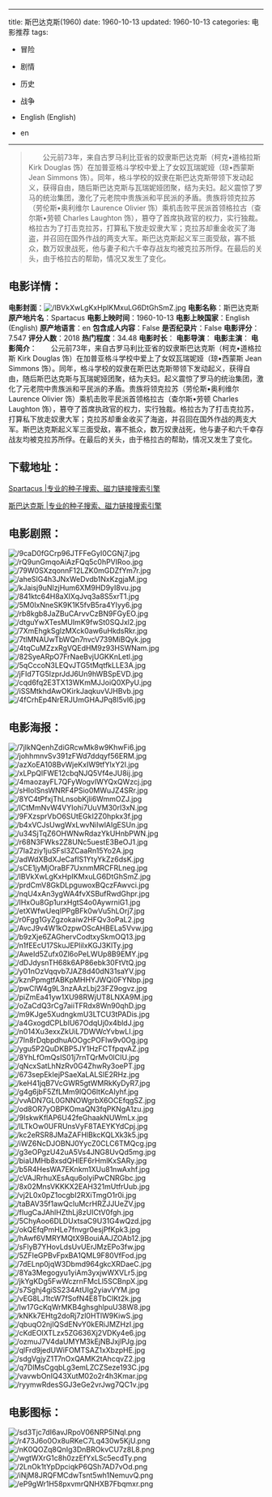 
---
title: 斯巴达克斯(1960)
date: 1960-10-13
updated: 1960-10-13
categories: 电影推荐
tags:
- 冒险
- 剧情
- 历史
- 战争

- English (English)
- en
---


> 　　公元前73年，来自古罗马利比亚省的奴隶斯巴达克斯（柯克•道格拉斯 Kirk Douglas 饰）在加普亚格斗学校中爱上了女奴瓦瑞妮娅（琼•西蒙斯 Jean Simmons 饰）。同年，格斗学校的奴隶在斯巴达克斯带领下发动起义，获得自由，随后斯巴达克斯与瓦瑞妮娅团聚，结为夫妇。起义震惊了罗马的统治集团，激化了元老院中贵族派和平民派的矛盾。贵族将领克拉苏（劳伦斯•奥利维尔 Laurence Olivier 饰）乘机击败平民派首领格拉古（查尔斯•劳顿 Charles Laughton 饰），篡夺了首席执政官的权力，实行独裁。格拉古为了打击克拉苏，打算私下放走奴隶大军；克拉苏却重金收买了海盗，并召回在国外作战的两支大军。斯巴达克斯起义军三面受敌，寡不抵众，数万奴隶战死，他与妻子和六千幸存战友均被克拉苏所俘。在最后的关头，由于格拉古的帮助，情况又发生了变化。

## **电影详情**：

**电影封面**：<img src="https://image.tmdb.org/t/p/w200/lBVkXwLgKxHpIKMxuLG6DtGhSmZ.jpg" alt="/lBVkXwLgKxHpIKMxuLG6DtGhSmZ.jpg" title="/lBVkXwLgKxHpIKMxuLG6DtGhSmZ.jpg">
**电影名称**：斯巴达克斯
**原产地片名**：Spartacus
**电影上映时间**：1960-10-13
**电影上映国家**：English (English)
**原产地语言**：en
**包含成人内容**：False
**是否纪录片**：False
**电影评分**：7.547
**评分人数**：2018
**热门程度**：34.48
**电影时长**：
**电影导演**：
**电影主演**：
**电影简介**：　　公元前73年，来自古罗马利比亚省的奴隶斯巴达克斯（柯克•道格拉斯 Kirk Douglas 饰）在加普亚格斗学校中爱上了女奴瓦瑞妮娅（琼•西蒙斯 Jean Simmons 饰）。同年，格斗学校的奴隶在斯巴达克斯带领下发动起义，获得自由，随后斯巴达克斯与瓦瑞妮娅团聚，结为夫妇。起义震惊了罗马的统治集团，激化了元老院中贵族派和平民派的矛盾。贵族将领克拉苏（劳伦斯•奥利维尔 Laurence Olivier 饰）乘机击败平民派首领格拉古（查尔斯•劳顿 Charles Laughton 饰），篡夺了首席执政官的权力，实行独裁。格拉古为了打击克拉苏，打算私下放走奴隶大军；克拉苏却重金收买了海盗，并召回在国外作战的两支大军。斯巴达克斯起义军三面受敌，寡不抵众，数万奴隶战死，他与妻子和六千幸存战友均被克拉苏所俘。在最后的关头，由于格拉古的帮助，情况又发生了变化。

## **下载地址**：
[Spartacus |专业的种子搜索、磁力链接搜索引擎](https://movie.amd794.com:2083/?search=Spartacus&ordering=&mode=match_phrase&page_size=10&page=1)

[斯巴达克斯 |专业的种子搜索、磁力链接搜索引擎](https://movie.amd794.com:2083/?search=%E6%96%AF%E5%B7%B4%E8%BE%BE%E5%85%8B%E6%96%AF&ordering=&mode=match_phrase&page_size=10&page=1)
 

## **电影剧照**：
<img src="https://image.tmdb.org/t/p/original/9caD0fGCrp96JTFFeGyI0CGNj7.jpg" alt="/9caD0fGCrp96JTFFeGyI0CGNj7.jpg" title="/9caD0fGCrp96JTFFeGyI0CGNj7.jpg"><img src="https://image.tmdb.org/t/p/original/rQ9unGmqoAiAzFQq5c0hPVIRoo.jpg" alt="/rQ9unGmqoAiAzFQq5c0hPVIRoo.jpg" title="/rQ9unGmqoAiAzFQq5c0hPVIRoo.jpg"><img src="https://image.tmdb.org/t/p/original/79W0SXzqonnF12LZK0mGDZfYm7r.jpg" alt="/79W0SXzqonnF12LZK0mGDZfYm7r.jpg" title="/79W0SXzqonnF12LZK0mGDZfYm7r.jpg"><img src="https://image.tmdb.org/t/p/original/aheSIG4h3JNxWeDvdb1NxKzgjaM.jpg" alt="/aheSIG4h3JNxWeDvdb1NxKzgjaM.jpg" title="/aheSIG4h3JNxWeDvdb1NxKzgjaM.jpg"><img src="https://image.tmdb.org/t/p/original/kJaisj9uNIzjHum6XM9HD9yI8vu.jpg" alt="/kJaisj9uNIzjHum6XM9HD9yI8vu.jpg" title="/kJaisj9uNIzjHum6XM9HD9yI8vu.jpg"><img src="https://image.tmdb.org/t/p/original/841ktc64H8aXIXqJvq3a8S5xrT1.jpg" alt="/841ktc64H8aXIXqJvq3a8S5xrT1.jpg" title="/841ktc64H8aXIXqJvq3a8S5xrT1.jpg"><img src="https://image.tmdb.org/t/p/original/5M0IxNneSK9K1K5fvB5ra4YIyy6.jpg" alt="/5M0IxNneSK9K1K5fvB5ra4YIyy6.jpg" title="/5M0IxNneSK9K1K5fvB5ra4YIyy6.jpg"><img src="https://image.tmdb.org/t/p/original/rb8kgb8JaZBuCArvvCzBN9FGyEO.jpg" alt="/rb8kgb8JaZBuCArvvCzBN9FGyEO.jpg" title="/rb8kgb8JaZBuCArvvCzBN9FGyEO.jpg"><img src="https://image.tmdb.org/t/p/original/dtguYwXTesMUImK9fwSt0SQJxl2.jpg" alt="/dtguYwXTesMUImK9fwSt0SQJxl2.jpg" title="/dtguYwXTesMUImK9fwSt0SQJxl2.jpg"><img src="https://image.tmdb.org/t/p/original/7XmEhgkSglzMXck0aw6uHkdsRkr.jpg" alt="/7XmEhgkSglzMXck0aw6uHkdsRkr.jpg" title="/7XmEhgkSglzMXck0aw6uHkdsRkr.jpg"><img src="https://image.tmdb.org/t/p/original/7tlMNAUwTbWQn7nvcV739MiBQyk.jpg" alt="/7tlMNAUwTbWQn7nvcV739MiBQyk.jpg" title="/7tlMNAUwTbWQn7nvcV739MiBQyk.jpg"><img src="https://image.tmdb.org/t/p/original/4tqCuMZzxRgVQEdHM9z93HSWNam.jpg" alt="/4tqCuMZzxRgVQEdHM9z93HSWNam.jpg" title="/4tqCuMZzxRgVQEdHM9z93HSWNam.jpg"><img src="https://image.tmdb.org/t/p/original/82SyeARpO7FrNaeBvjUGKKnLetl.jpg" alt="/82SyeARpO7FrNaeBvjUGKKnLetl.jpg" title="/82SyeARpO7FrNaeBvjUGKKnLetl.jpg"><img src="https://image.tmdb.org/t/p/original/5qCccoN3LEQvJTG5tMqtfkLLE3A.jpg" alt="/5qCccoN3LEQvJTG5tMqtfkLLE3A.jpg" title="/5qCccoN3LEQvJTG5tMqtfkLLE3A.jpg"><img src="https://image.tmdb.org/t/p/original/jFId7TG5IzprJdJ6Un9hWBSpEVD.jpg" alt="/jFId7TG5IzprJdJ6Un9hWBSpEVD.jpg" title="/jFId7TG5IzprJdJ6Un9hWBSpEVD.jpg"><img src="https://image.tmdb.org/t/p/original/cqd6fq2E3TX13WKmMJJoiQ0XPyU.jpg" alt="/cqd6fq2E3TX13WKmMJJoiQ0XPyU.jpg" title="/cqd6fq2E3TX13WKmMJJoiQ0XPyU.jpg"><img src="https://image.tmdb.org/t/p/original/iSSMtkhdAwOKirkJaqkuvVJHBvb.jpg" alt="/iSSMtkhdAwOKirkJaqkuvVJHBvb.jpg" title="/iSSMtkhdAwOKirkJaqkuvVJHBvb.jpg"><img src="https://image.tmdb.org/t/p/original/4fCrhEp4NrERJUmGHAJPq8I5vI6.jpg" alt="/4fCrhEp4NrERJUmGHAJPq8I5vI6.jpg" title="/4fCrhEp4NrERJUmGHAJPq8I5vI6.jpg">

## **电影海报**：
<img src="https://image.tmdb.org/t/p/original/7jIkNQenhZdiGRcwMk8w9KhwFi6.jpg" alt="/7jIkNQenhZdiGRcwMk8w9KhwFi6.jpg" title="/7jIkNQenhZdiGRcwMk8w9KhwFi6.jpg"><img src="https://image.tmdb.org/t/p/original/johhmnvSv391zFWd7ddqyf56ERM.jpg" alt="/johhmnvSv391zFWd7ddqyf56ERM.jpg" title="/johhmnvSv391zFWd7ddqyf56ERM.jpg"><img src="https://image.tmdb.org/t/p/original/azXoEA108BvWjeKxIW9tfYlxY2I.jpg" alt="/azXoEA108BvWjeKxIW9tfYlxY2I.jpg" title="/azXoEA108BvWjeKxIW9tfYlxY2I.jpg"><img src="https://image.tmdb.org/t/p/original/xLPpQlFWE12cbqNJQ5Vf4eJU8ij.jpg" alt="/xLPpQlFWE12cbqNJQ5Vf4eJU8ij.jpg" title="/xLPpQlFWE12cbqNJQ5Vf4eJU8ij.jpg"><img src="https://image.tmdb.org/t/p/original/4maozayFL7QFyWogvIWYQxQWzcj.jpg" alt="/4maozayFL7QFyWogvIWYQxQWzcj.jpg" title="/4maozayFL7QFyWogvIWYQxQWzcj.jpg"><img src="https://image.tmdb.org/t/p/original/sHIolSnsWNRF4PSio0MWuJZ4SRr.jpg" alt="/sHIolSnsWNRF4PSio0MWuJZ4SRr.jpg" title="/sHIolSnsWNRF4PSio0MWuJZ4SRr.jpg"><img src="https://image.tmdb.org/t/p/original/8YC4tPfxjThLnsobKjli6WmmOZJ.jpg" alt="/8YC4tPfxjThLnsobKjli6WmmOZJ.jpg" title="/8YC4tPfxjThLnsobKjli6WmmOZJ.jpg"><img src="https://image.tmdb.org/t/p/original/lCtMmNvW4VYIohi7UuVM30rl3xN.jpg" alt="/lCtMmNvW4VYIohi7UuVM30rl3xN.jpg" title="/lCtMmNvW4VYIohi7UuVM30rl3xN.jpg"><img src="https://image.tmdb.org/t/p/original/9FXzsprVbO6SUtEGkI2Z0hpkx3f.jpg" alt="/9FXzsprVbO6SUtEGkI2Z0hpkx3f.jpg" title="/9FXzsprVbO6SUtEGkI2Z0hpkx3f.jpg"><img src="https://image.tmdb.org/t/p/original/b4xVCJsUwgWxLwvNiIwlAIgESUn.jpg" alt="/b4xVCJsUwgWxLwvNiIwlAIgESUn.jpg" title="/b4xVCJsUwgWxLwvNiIwlAIgESUn.jpg"><img src="https://image.tmdb.org/t/p/original/u34SjTqZ6OHWNwRdazYkUHnbPWN.jpg" alt="/u34SjTqZ6OHWNwRdazYkUHnbPWN.jpg" title="/u34SjTqZ6OHWNwRdazYkUHnbPWN.jpg"><img src="https://image.tmdb.org/t/p/original/r68N3FWks2Z8UNc5uestE3BeOJ1.jpg" alt="/r68N3FWks2Z8UNc5uestE3BeOJ1.jpg" title="/r68N3FWks2Z8UNc5uestE3BeOJ1.jpg"><img src="https://image.tmdb.org/t/p/original/7Ia2ziy1juSFsl3ZCaaRn15Yo2A.jpg" alt="/7Ia2ziy1juSFsl3ZCaaRn15Yo2A.jpg" title="/7Ia2ziy1juSFsl3ZCaaRn15Yo2A.jpg"><img src="https://image.tmdb.org/t/p/original/adWdXBdXJeCafIS1YtyYkZz6dsK.jpg" alt="/adWdXBdXJeCafIS1YtyYkZz6dsK.jpg" title="/adWdXBdXJeCafIS1YtyYkZz6dsK.jpg"><img src="https://image.tmdb.org/t/p/original/sCE1jyMjOraBF7UxnmMRCFRLneg.jpg" alt="/sCE1jyMjOraBF7UxnmMRCFRLneg.jpg" title="/sCE1jyMjOraBF7UxnmMRCFRLneg.jpg"><img src="https://image.tmdb.org/t/p/original/lBVkXwLgKxHpIKMxuLG6DtGhSmZ.jpg" alt="/lBVkXwLgKxHpIKMxuLG6DtGhSmZ.jpg" title="/lBVkXwLgKxHpIKMxuLG6DtGhSmZ.jpg"><img src="https://image.tmdb.org/t/p/original/prdCmV8GkDLpguwoxBQczFAwvci.jpg" alt="/prdCmV8GkDLpguwoxBQczFAwvci.jpg" title="/prdCmV8GkDLpguwoxBQczFAwvci.jpg"><img src="https://image.tmdb.org/t/p/original/nqU4xAn3ygWA4fvXSBufRwdGhpr.jpg" alt="/nqU4xAn3ygWA4fvXSBufRwdGhpr.jpg" title="/nqU4xAn3ygWA4fvXSBufRwdGhpr.jpg"><img src="https://image.tmdb.org/t/p/original/lHxOu8Gp1urxHgtS4o0AywrniG1.jpg" alt="/lHxOu8Gp1urxHgtS4o0AywrniG1.jpg" title="/lHxOu8Gp1urxHgtS4o0AywrniG1.jpg"><img src="https://image.tmdb.org/t/p/original/etXWfwUeqIPPgBFk0wVu5hLOrj7.jpg" alt="/etXWfwUeqIPPgBFk0wVu5hLOrj7.jpg" title="/etXWfwUeqIPPgBFk0wVu5hLOrj7.jpg"><img src="https://image.tmdb.org/t/p/original/r0Fgg1GyZgzokaiw2HFQv3oPaL2.jpg" alt="/r0Fgg1GyZgzokaiw2HFQv3oPaL2.jpg" title="/r0Fgg1GyZgzokaiw2HFQv3oPaL2.jpg"><img src="https://image.tmdb.org/t/p/original/AvcJ9v4W1kOzpwOScAHBELa5Vvw.jpg" alt="/AvcJ9v4W1kOzpwOScAHBELa5Vvw.jpg" title="/AvcJ9v4W1kOzpwOScAHBELa5Vvw.jpg"><img src="https://image.tmdb.org/t/p/original/b9zXje6ZAGhervCodtxySkmOQ13.jpg" alt="/b9zXje6ZAGhervCodtxySkmOQ13.jpg" title="/b9zXje6ZAGhervCodtxySkmOQ13.jpg"><img src="https://image.tmdb.org/t/p/original/n1fEEcU17SkuJEPliIxKGJ3KlTy.jpg" alt="/n1fEEcU17SkuJEPliIxKGJ3KlTy.jpg" title="/n1fEEcU17SkuJEPliIxKGJ3KlTy.jpg"><img src="https://image.tmdb.org/t/p/original/AweId5Zufx0Zl6oPeLWUp8B9EMY.jpg" alt="/AweId5Zufx0Zl6oPeLWUp8B9EMY.jpg" title="/AweId5Zufx0Zl6oPeLWUp8B9EMY.jpg"><img src="https://image.tmdb.org/t/p/original/dDJdysnTH68k6AP86ebk30FtVtQ.jpg" alt="/dDJdysnTH68k6AP86ebk30FtVtQ.jpg" title="/dDJdysnTH68k6AP86ebk30FtVtQ.jpg"><img src="https://image.tmdb.org/t/p/original/y01nOzVqqvb7JAZ8d40dN31saYV.jpg" alt="/y01nOzVqqvb7JAZ8d40dN31saYV.jpg" title="/y01nOzVqqvb7JAZ8d40dN31saYV.jpg"><img src="https://image.tmdb.org/t/p/original/kznPpmgtfABKpMHHYJWQi0FYNbp.jpg" alt="/kznPpmgtfABKpMHHYJWQi0FYNbp.jpg" title="/kznPpmgtfABKpMHHYJWQi0FYNbp.jpg"><img src="https://image.tmdb.org/t/p/original/pwClW4g9L3nzAAzLbj23FZ9ogvz.jpg" alt="/pwClW4g9L3nzAAzLbj23FZ9ogvz.jpg" title="/pwClW4g9L3nzAAzLbj23FZ9ogvz.jpg"><img src="https://image.tmdb.org/t/p/original/piZmEa41yw1XU98RWjUT8LNXA9M.jpg" alt="/piZmEa41yw1XU98RWjUT8LNXA9M.jpg" title="/piZmEa41yw1XU98RWjUT8LNXA9M.jpg"><img src="https://image.tmdb.org/t/p/original/oZaCdQ3rCg7aiiTFRdx8Wn90qhD.jpg" alt="/oZaCdQ3rCg7aiiTFRdx8Wn90qhD.jpg" title="/oZaCdQ3rCg7aiiTFRdx8Wn90qhD.jpg"><img src="https://image.tmdb.org/t/p/original/m9KJge5XudngkmU3LTCU3tPADis.jpg" alt="/m9KJge5XudngkmU3LTCU3tPADis.jpg" title="/m9KJge5XudngkmU3LTCU3tPADis.jpg"><img src="https://image.tmdb.org/t/p/original/a4GxogdCPLbIU67OdqUj0x4bldJ.jpg" alt="/a4GxogdCPLbIU67OdqUj0x4bldJ.jpg" title="/a4GxogdCPLbIU67OdqUj0x4bldJ.jpg"><img src="https://image.tmdb.org/t/p/original/n014Xu3exxZkUiL7DWWcYvbwLI.jpg" alt="/n014Xu3exxZkUiL7DWWcYvbwLI.jpg" title="/n014Xu3exxZkUiL7DWWcYvbwLI.jpg"><img src="https://image.tmdb.org/t/p/original/7In8rDqbpdhuAOOgcPOFIw9v0Og.jpg" alt="/7In8rDqbpdhuAOOgcPOFIw9v0Og.jpg" title="/7In8rDqbpdhuAOOgcPOFIw9v0Og.jpg"><img src="https://image.tmdb.org/t/p/original/ygu5P2QuDKBP5JY1HzFCTfpqvAZ.jpg" alt="/ygu5P2QuDKBP5JY1HzFCTfpqvAZ.jpg" title="/ygu5P2QuDKBP5JY1HzFCTfpqvAZ.jpg"><img src="https://image.tmdb.org/t/p/original/8YhLfOmQsIS01j7rnTQrMv0lCIU.jpg" alt="/8YhLfOmQsIS01j7rnTQrMv0lCIU.jpg" title="/8YhLfOmQsIS01j7rnTQrMv0lCIU.jpg"><img src="https://image.tmdb.org/t/p/original/qNcxSatLhNzRv0G4ZhwRy3oePT.jpg" alt="/qNcxSatLhNzRv0G4ZhwRy3oePT.jpg" title="/qNcxSatLhNzRv0G4ZhwRy3oePT.jpg"><img src="https://image.tmdb.org/t/p/original/673sepEkIejPSaeXaLALSIE2RHz.jpg" alt="/673sepEkIejPSaeXaLALSIE2RHz.jpg" title="/673sepEkIejPSaeXaLALSIE2RHz.jpg"><img src="https://image.tmdb.org/t/p/original/keH41jqB7VcGWR5gtWMRkKyDyR7.jpg" alt="/keH41jqB7VcGWR5gtWMRkKyDyR7.jpg" title="/keH41jqB7VcGWR5gtWMRkKyDyR7.jpg"><img src="https://image.tmdb.org/t/p/original/g4g6jbF5ZfLMm9lQO6ltKcAIyhf.jpg" alt="/g4g6jbF5ZfLMm9lQO6ltKcAIyhf.jpg" title="/g4g6jbF5ZfLMm9lQO6ltKcAIyhf.jpg"><img src="https://image.tmdb.org/t/p/original/vvADN7GL0GNNOWgrbX6OCEfqgSZ.jpg" alt="/vvADN7GL0GNNOWgrbX6OCEfqgSZ.jpg" title="/vvADN7GL0GNNOWgrbX6OCEfqgSZ.jpg"><img src="https://image.tmdb.org/t/p/original/od8OR7yOBPKOmaQN3fqPKNgA1zu.jpg" alt="/od8OR7yOBPKOmaQN3fqPKNgA1zu.jpg" title="/od8OR7yOBPKOmaQN3fqPKNgA1zu.jpg"><img src="https://image.tmdb.org/t/p/original/9IskwKflAP6U42feGhaakNUWmLx.jpg" alt="/9IskwKflAP6U42feGhaakNUWmLx.jpg" title="/9IskwKflAP6U42feGhaakNUWmLx.jpg"><img src="https://image.tmdb.org/t/p/original/lLTkOw0UFRUnsVyF8TAEYKYdCpj.jpg" alt="/lLTkOw0UFRUnsVyF8TAEYKYdCpj.jpg" title="/lLTkOw0UFRUnsVyF8TAEYKYdCpj.jpg"><img src="https://image.tmdb.org/t/p/original/kc2eRSR8JMaZAFHlBkcKQLXk3k5.jpg" alt="/kc2eRSR8JMaZAFHlBkcKQLXk3k5.jpg" title="/kc2eRSR8JMaZAFHlBkcKQLXk3k5.jpg"><img src="https://image.tmdb.org/t/p/original/iWZ6NcDJOBNJ0YycZ0CLC6TMQcg.jpg" alt="/iWZ6NcDJOBNJ0YycZ0CLC6TMQcg.jpg" title="/iWZ6NcDJOBNJ0YycZ0CLC6TMQcg.jpg"><img src="https://image.tmdb.org/t/p/original/g3eOPgzU42uA5Vs4JNG8UvQd5mg.jpg" alt="/g3eOPgzU42uA5Vs4JNG8UvQd5mg.jpg" title="/g3eOPgzU42uA5Vs4JNG8UvQd5mg.jpg"><img src="https://image.tmdb.org/t/p/original/biaUMHb8xsdQHlEF6rHmlKxSARy.jpg" alt="/biaUMHb8xsdQHlEF6rHmlKxSARy.jpg" title="/biaUMHb8xsdQHlEF6rHmlKxSARy.jpg"><img src="https://image.tmdb.org/t/p/original/b5R4HesWA7EKnkm1XUu81nwAxhf.jpg" alt="/b5R4HesWA7EKnkm1XUu81nwAxhf.jpg" title="/b5R4HesWA7EKnkm1XUu81nwAxhf.jpg"><img src="https://image.tmdb.org/t/p/original/cVAJRrhuXEsAqu6olyiPwCNRGbc.jpg" alt="/cVAJRrhuXEsAqu6olyiPwCNRGbc.jpg" title="/cVAJRrhuXEsAqu6olyiPwCNRGbc.jpg"><img src="https://image.tmdb.org/t/p/original/8x02MnsVKKKX2EAH321mUtfrUub.jpg" alt="/8x02MnsVKKKX2EAH321mUtfrUub.jpg" title="/8x02MnsVKKKX2EAH321mUtfrUub.jpg"><img src="https://image.tmdb.org/t/p/original/vj2L0x0pZ1ocgbI2RXiTmgO1r0i.jpg" alt="/vj2L0x0pZ1ocgbI2RXiTmgO1r0i.jpg" title="/vj2L0x0pZ1ocgbI2RXiTmgO1r0i.jpg"><img src="https://image.tmdb.org/t/p/original/taBAV35f1awQcIuMcrHRZJJUeZV.jpg" alt="/taBAV35f1awQcIuMcrHRZJJUeZV.jpg" title="/taBAV35f1awQcIuMcrHRZJJUeZV.jpg"><img src="https://image.tmdb.org/t/p/original/fIugCaJAhlHZthLj8zUICtV0fgh.jpg" alt="/fIugCaJAhlHZthLj8zUICtV0fgh.jpg" title="/fIugCaJAhlHZthLj8zUICtV0fgh.jpg"><img src="https://image.tmdb.org/t/p/original/5ChyAoo6DLDUxtsaC9U31G4wQzd.jpg" alt="/5ChyAoo6DLDUxtsaC9U31G4wQzd.jpg" title="/5ChyAoo6DLDUxtsaC9U31G4wQzd.jpg"><img src="https://image.tmdb.org/t/p/original/okQEfqPmHLe7fnvgr0esjPfKpk3.jpg" alt="/okQEfqPmHLe7fnvgr0esjPfKpk3.jpg" title="/okQEfqPmHLe7fnvgr0esjPfKpk3.jpg"><img src="https://image.tmdb.org/t/p/original/hAwf6VMRYMQtX9BouiAAJZOAb12.jpg" alt="/hAwf6VMRYMQtX9BouiAAJZOAb12.jpg" title="/hAwf6VMRYMQtX9BouiAAJZOAb12.jpg"><img src="https://image.tmdb.org/t/p/original/sFlyB7YHovLdsUvUErJMzEPo3fw.jpg" alt="/sFlyB7YHovLdsUvUErJMzEPo3fw.jpg" title="/sFlyB7YHovLdsUvUErJMzEPo3fw.jpg"><img src="https://image.tmdb.org/t/p/original/5ZFIeGPBvFpxBA1QML9F80VfFod.jpg" alt="/5ZFIeGPBvFpxBA1QML9F80VfFod.jpg" title="/5ZFIeGPBvFpxBA1QML9F80VfFod.jpg"><img src="https://image.tmdb.org/t/p/original/7dELnp0jqW3Dbmd964gkcXRDaeC.jpg" alt="/7dELnp0jqW3Dbmd964gkcXRDaeC.jpg" title="/7dELnp0jqW3Dbmd964gkcXRDaeC.jpg"><img src="https://image.tmdb.org/t/p/original/8Ya3Megogyu1yiAm3yxjwWXVLr5.jpg" alt="/8Ya3Megogyu1yiAm3yxjwWXVLr5.jpg" title="/8Ya3Megogyu1yiAm3yxjwWXVLr5.jpg"><img src="https://image.tmdb.org/t/p/original/jkYgKDg5FwWczrnFMcLl5SCBnpX.jpg" alt="/jkYgKDg5FwWczrnFMcLl5SCBnpX.jpg" title="/jkYgKDg5FwWczrnFMcLl5SCBnpX.jpg"><img src="https://image.tmdb.org/t/p/original/s7Sghj4giSS234AtUIg2yiavVYM.jpg" alt="/s7Sghj4giSS234AtUIg2yiavVYM.jpg" title="/s7Sghj4giSS234AtUIg2yiavVYM.jpg"><img src="https://image.tmdb.org/t/p/original/vEG8LJ1tcW7fSofN4E8TbClKt2k.jpg" alt="/vEG8LJ1tcW7fSofN4E8TbClKt2k.jpg" title="/vEG8LJ1tcW7fSofN4E8TbClKt2k.jpg"><img src="https://image.tmdb.org/t/p/original/lw17GcKqWrMKB4ghsghlpuU38W8.jpg" alt="/lw17GcKqWrMKB4ghsghlpuU38W8.jpg" title="/lw17GcKqWrMKB4ghsghlpuU38W8.jpg"><img src="https://image.tmdb.org/t/p/original/kNKk7EHtg2doRj7zl0HTlW9KiwS.jpg" alt="/kNKk7EHtg2doRj7zl0HTlW9KiwS.jpg" title="/kNKk7EHtg2doRj7zl0HTlW9KiwS.jpg"><img src="https://image.tmdb.org/t/p/original/qbuqO2njIQSdENvY0kERiJMZHzI.jpg" alt="/qbuqO2njIQSdENvY0kERiJMZHzI.jpg" title="/qbuqO2njIQSdENvY0kERiJMZHzI.jpg"><img src="https://image.tmdb.org/t/p/original/cKdEOlXTLzx5ZG636Xj2VDKy4e6.jpg" alt="/cKdEOlXTLzx5ZG636Xj2VDKy4e6.jpg" title="/cKdEOlXTLzx5ZG636Xj2VDKy4e6.jpg"><img src="https://image.tmdb.org/t/p/original/ozmuJ7V4daUMYM3kEjNBJxjlPJg.jpg" alt="/ozmuJ7V4daUMYM3kEjNBJxjlPJg.jpg" title="/ozmuJ7V4daUMYM3kEjNBJxjlPJg.jpg"><img src="https://image.tmdb.org/t/p/original/qlFrd9jedUWiFOMTSAZ1xXbzpHE.jpg" alt="/qlFrd9jedUWiFOMTSAZ1xXbzpHE.jpg" title="/qlFrd9jedUWiFOMTSAZ1xXbzpHE.jpg"><img src="https://image.tmdb.org/t/p/original/sdgVgjyZ1T7nOxQAMK2tAhcqvZ2.jpg" alt="/sdgVgjyZ1T7nOxQAMK2tAhcqvZ2.jpg" title="/sdgVgjyZ1T7nOxQAMK2tAhcqvZ2.jpg"><img src="https://image.tmdb.org/t/p/original/q7DlMsCgqbLg3emLZCZSeze193C.jpg" alt="/q7DlMsCgqbLg3emLZCZSeze193C.jpg" title="/q7DlMsCgqbLg3emLZCZSeze193C.jpg"><img src="https://image.tmdb.org/t/p/original/vavwbOnIQ43XutM02o2r4h3Kmar.jpg" alt="/vavwbOnIQ43XutM02o2r4h3Kmar.jpg" title="/vavwbOnIQ43XutM02o2r4h3Kmar.jpg"><img src="https://image.tmdb.org/t/p/original/ryymwRdesSGJ3eGe2vrJwg7QC1v.jpg" alt="/ryymwRdesSGJ3eGe2vrJwg7QC1v.jpg" title="/ryymwRdesSGJ3eGe2vrJwg7QC1v.jpg">

## **电影图标**：
<img src="https://image.tmdb.org/t/p/original/sd3Tjc7dI6avJRpoV06NRP5lNql.png" alt="/sd3Tjc7dI6avJRpoV06NRP5lNql.png" title="/sd3Tjc7dI6avJRpoV06NRP5lNql.png"><img src="https://image.tmdb.org/t/p/original/r473J6o0Ox8uRKeC7Lq430w5KjU.png" alt="/r473J6o0Ox8uRKeC7Lq430w5KjU.png" title="/r473J6o0Ox8uRKeC7Lq430w5KjU.png"><img src="https://image.tmdb.org/t/p/original/nK0QOZq8QnIg3DnBROkvCU7z8L8.png" alt="/nK0QOZq8QnIg3DnBROkvCU7z8L8.png" title="/nK0QOZq8QnIg3DnBROkvCU7z8L8.png"><img src="https://image.tmdb.org/t/p/original/wgtWXrG1c8h0zzEfYxLSc5ecdTy.png" alt="/wgtWXrG1c8h0zzEfYxLSc5ecdTy.png" title="/wgtWXrG1c8h0zzEfYxLSc5ecdTy.png"><img src="https://image.tmdb.org/t/p/original/2LnOk1tYpDpciqkP6QSh7AD7vOd.png" alt="/2LnOk1tYpDpciqkP6QSh7AD7vOd.png" title="/2LnOk1tYpDpciqkP6QSh7AD7vOd.png"><img src="https://image.tmdb.org/t/p/original/iNjM8JRQFMCdwTsnt5wh1NemuvQ.png" alt="/iNjM8JRQFMCdwTsnt5wh1NemuvQ.png" title="/iNjM8JRQFMCdwTsnt5wh1NemuvQ.png"><img src="https://image.tmdb.org/t/p/original/eP9gWr1H58pxvmrQNHXB7Fbqmxr.png" alt="/eP9gWr1H58pxvmrQNHXB7Fbqmxr.png" title="/eP9gWr1H58pxvmrQNHXB7Fbqmxr.png">
